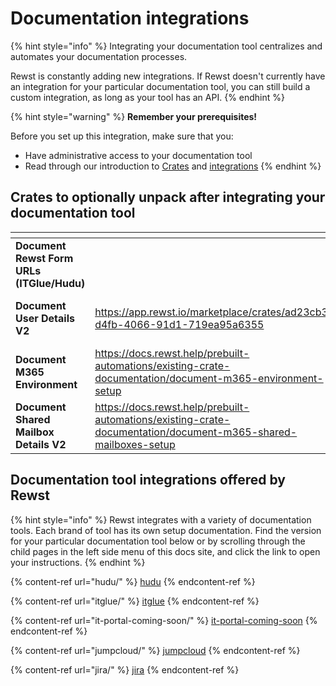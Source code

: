 # Documentation integrations

{% hint style="info" %}
Integrating your documentation tool centralizes and automates your documentation processes.&#x20;

Rewst is constantly adding new integrations. If Rewst doesn't currently have an integration for your particular documentation tool, you can still build a custom integration, as long as your tool has an API.
{% endhint %}

{% hint style="warning" %}
**Remember your prerequisites!**&#x20;

Before you set up this integration, make sure that you:

* Have administrative access to your documentation tool
* Read through our introduction to [Crates](https://docs.rewst.help/prebuilt-automations/crates) and [integrations](https://docs.rewst.help/documentation/integrations)
{% endhint %}

## Crates to optionally unpack after integrating your documentation tool

<table data-view="cards"><thead><tr><th></th><th data-hidden data-card-target data-type="content-ref"></th><th data-hidden data-card-cover data-type="files"></th></tr></thead><tbody><tr><td><strong>Document Rewst Form URLs (ITGlue/Hudu)</strong></td><td></td><td><a href="../../../.gitbook/assets/Document Rewst form urls (1).png">Document Rewst form urls (1).png</a></td></tr><tr><td><strong>Document User Details V2</strong></td><td><a href="https://app.rewst.io/marketplace/crates/ad23cb3a-d4fb-4066-91d1-719ea95a6355">https://app.rewst.io/marketplace/crates/ad23cb3a-d4fb-4066-91d1-719ea95a6355</a></td><td><a href="../../../.gitbook/assets/Screenshot 2025-02-26 at 5.18.37 PM.png">Screenshot 2025-02-26 at 5.18.37 PM.png</a></td></tr><tr><td><strong>Document M365 Environment</strong></td><td><a href="https://docs.rewst.help/prebuilt-automations/existing-crate-documentation/document-m365-environment-setup">https://docs.rewst.help/prebuilt-automations/existing-crate-documentation/document-m365-environment-setup</a></td><td><a href="../../../.gitbook/assets/Document m365 environment (3).png">Document m365 environment (3).png</a></td></tr><tr><td><strong>Document Shared Mailbox Details V2</strong></td><td><a href="https://docs.rewst.help/prebuilt-automations/existing-crate-documentation/document-m365-shared-mailboxes-setup">https://docs.rewst.help/prebuilt-automations/existing-crate-documentation/document-m365-shared-mailboxes-setup</a></td><td><a href="../../../.gitbook/assets/Document shared mailbox details (1).png">Document shared mailbox details (1).png</a></td></tr></tbody></table>

## Documentation tool integrations offered by Rewst

{% hint style="info" %}
Rewst integrates with a variety of documentation tools. Each brand of tool has its own setup documentation. Find the version for your particular documentation tool below or by scrolling through the child pages in the left side menu of this docs site, and click the link to open your instructions.
{% endhint %}

{% content-ref url="hudu/" %}
[hudu](hudu/)
{% endcontent-ref %}

{% content-ref url="itglue/" %}
[itglue](itglue/)
{% endcontent-ref %}

{% content-ref url="it-portal-coming-soon/" %}
[it-portal-coming-soon](it-portal-coming-soon/)
{% endcontent-ref %}

{% content-ref url="jumpcloud/" %}
[jumpcloud](jumpcloud/)
{% endcontent-ref %}

{% content-ref url="jira/" %}
[jira](jira/)
{% endcontent-ref %}

